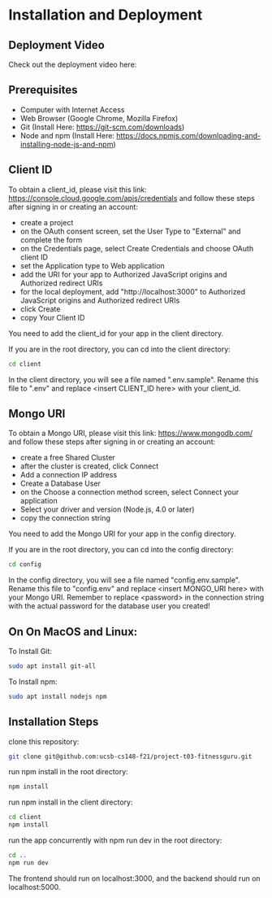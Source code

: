 # Installation and Deployment

## Deployment Video

Check out the deployment video here:

## Prerequisites

-   Computer with Internet Access
-   Web Browser (Google Chrome, Mozilla Firefox)
-   Git (Install Here: https://git-scm.com/downloads)
-   Node and npm (Install Here: https://docs.npmjs.com/downloading-and-installing-node-js-and-npm)

## Client ID

To obtain a client_id, please visit this link: https://console.cloud.google.com/apis/credentials and follow these steps after signing in or creating an account:

* create a project
* on the OAuth consent screen, set the User Type to "External" and complete the form
* on the Credentials page, select Create Credentials and choose OAuth client ID
* set the Application type to Web application
* add the URI for your app to Authorized JavaScript origins and Authorized redirect URIs
* for the local deployment, add "http://localhost:3000" to Authorized JavaScript origins and Authorized redirect URIs
* click Create
* copy Your Client ID

You need to add the client_id for your app in the client directory.

If you are in the root directory, you can cd into the client directory:

```sh
cd client
```

In the client directory, you will see a file named ".env.sample". Rename this file to ".env" and replace \<insert CLIENT_ID here> with your client_id.

## Mongo URI

To obtain a Mongo URI, please visit this link: https://www.mongodb.com/ and follow these steps after signing in or creating an account:

* create a free Shared Cluster
* after the cluster is created, click Connect
* Add a connection IP address
* Create a Database User
* on the Choose a connection method screen, select Connect your application
* Select your driver and version (Node.js, 4.0 or later)
* copy the connection string

You need to add the Mongo URI for your app in the config directory.

If you are in the root directory, you can cd into the config directory:

```sh
cd config
```

In the config directory, you will see a file named "config.env.sample". Rename this file to "config.env" and replace \<insert MONGO_URI here> with your Mongo URI. Remember to replace \<password> in the connection string with the actual password for the database user you created!

## On On MacOS and Linux:

To Install Git:

```sh
sudo apt install git-all
```

To Install npm:

```sh
sudo apt install nodejs npm
```

## Installation Steps

clone this repository:

```sh
git clone git@github.com:ucsb-cs148-f21/project-t03-fitnessguru.git
```

run npm install in the root directory:

```sh
npm install
```

run npm install in the client directory:

```sh
cd client
npm install
```

run the app concurrently with npm run dev in the root directory:

```sh
cd ..
npm run dev
```

The frontend should run on localhost:3000, and the backend should run on localhost:5000.
